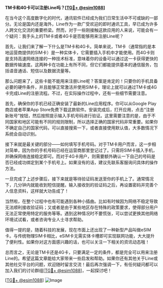 **TM卡和4G卡可以注册Line吗？[[TG💪+ @esim1088](https://t.me/s/esim1088)]**

在当今这个高度数字化的时代，通讯软件已经成为我们日常生活中不可或缺的一部分。无论是国内还是海外，Line作为一款广受欢迎的即时通讯工具，早已成为许多人跨文化交流的重要桥梁。然而，对于一些刚接触这款应用的人来说，可能会有一个疑问：我手头上的TM卡或者4G卡是否能够用来注册Line呢？

首先，让我们来了解一下什么是TM卡和4G卡。简单来说，TM卡（通常指的是本地运营商提供的SIM卡）是一种实体卡，它需要插入手机中才能使用。而4G卡则是支持高速网络连接的一种技术标准，意味着你的设备可以通过这一卡获得更快的数据传输速度。这两种卡在功能上有所不同，但它们都能提供基本的通信服务，包括语音通话、短信以及数据流量等。

那么问题来了，这些卡能不能用来注册Line呢？答案是肯定的！只要你的手机具备必要的硬件条件，并且能够正常激活并使用SIM卡，理论上就可以通过TM卡或4G卡完成Line的注册流程。不过，在实际操作过程中，还有一些细节需要注意。

首先，确保你的手机已经正确安装了最新的Line应用程序。你可以从Google Play商店或者苹果App Store免费下载这款软件。安装完成后，打开应用，点击“注册新账号”按钮，然后按照提示输入手机号码进行验证。这里需要注意的是，由于不同国家和地区可能有不同的规则限制，所以选择正确的国家代码非常重要。如果你不确定自己的国家代码，可以直接搜索一下，或者直接使用默认值，大多数情况下系统会自动识别。

接下来就是最关键的部分——如何填写手机号码。对于TM卡用户而言，这一步相对简单，因为你的手机号码已经在运营商那里登记过了。只需将SIM卡插入手机，并确保网络连接稳定即可。而对于4G卡用户，则需要额外确认一下自己的号码是否已经成功绑定到某个手机号上。如果没有的话，建议先联系客服询问具体的操作方法。

一旦完成了上述步骤后，接下来就是等待验证码发送至你的手机上了。通常情况下，几分钟内就能收到短信提醒。输入接收到的验证码之后，再设置密码并完善个人信息资料，这样就大功告成了！

当然啦，在整个过程中也有可能遇到各种小插曲。比如有时候因为网络不稳定导致无法顺利接收验证码；又或者是由于某些地区存在特殊的政策要求，使得部分用户无法正常使用特定的服务等等。遇到这种情况时不要慌张，可以尝试更换其他网络环境试试看，或者咨询专业人士寻求帮助。

值得一提的是，随着科技的发展，现在市面上还出现了一种新型产品叫做eSIM卡。与传统物理SIM卡相比，eSIM卡无需实体卡槽即可实现联网功能，大大提升了便利性。如果你对这方面感兴趣的话，也可以关注一下相关的资讯动态哦！

总而言之，无论是TM卡还是4G卡，只要满足一定的条件，都是完全可以用来注册Line的。希望这篇文章能给大家带来一些启发和帮助。如果你还有其他关于Line或其他社交平台的问题，欢迎随时留言交流！最后再次强调一下，有任何疑问都可以加入我们的讨论群组[[TG💪+ @esim1088](https://t.me/s/esim1088)]，一起探讨吧！

[[TG💪+ @esim1088](https://t.me/s/esim1088)] ![Image](https://i.postimg.cc/4NQfJmqS/Snipaste-2025-05-13-00-14-12.png)